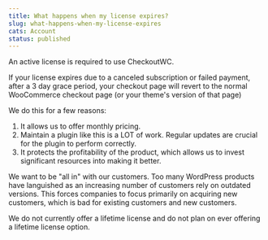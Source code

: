 ```yaml
---
title: What happens when my license expires?
slug: what-happens-when-my-license-expires
cats: Account
status: published
---
```



  <p>
    An active license is required to use CheckoutWC.
  </p>
  <p>
    If your license expires due to a canceled subscription or failed payment, after a 3 day grace period, your checkout page will revert to the normal WooCommerce checkout page (or your theme's version of that page)
  </p>
  <p>
    We do this for a few reasons:
  </p>
  <ol>
    <li>It allows us to offer monthly pricing.
    </li>
    <li>Maintain a plugin like this is a LOT of work. Regular updates are crucial for the plugin to perform correctly.
    </li>
    <li>It protects the profitability of the product, which allows us to invest significant resources into making it better.
    </li>
  </ol>
  <p>
    We want to be "all in" with our customers. Too many WordPress products have languished as an increasing number of customers rely on outdated versions. This forces companies to focus primarily on acquiring new customers, which is bad for existing customers and new customers.
  </p>
  <p>
    We do not currently offer a lifetime license and do not plan on ever offering a lifetime license option.
  </p>
